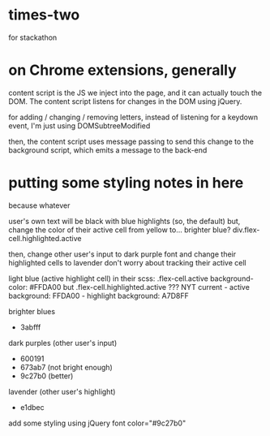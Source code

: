 # times-two
for stackathon

# on Chrome extensions, generally
content script is the JS we inject into the page, and it can actually touch the DOM.  The content script listens for changes in the DOM using jQuery.

for adding / changing / removing letters, instead of listening for a keydown event, I'm just using DOMSubtreeModified

then, the content script uses message passing to send this change to the background script, which emits a message to the back-end


# putting some styling notes in here
because whatever

user's own text will be black with blue highlights (so, the default)
but, change the color of their active cell from yellow to... brighter blue?
	div.flex-cell.highlighted.active

then, change other user's input to dark purple font
and change their highlighted cells to lavender
don't worry about tracking their active cell


light blue (active highlight cell)
in their scss: .flex-cell.active background-color: #FFDA00
but .flex-cell.highlighted.active ???
    NYT current
    - active background: FFDA00
    - highlight background: A7D8FF

brighter blues
- 3abfff

dark purples (other user's input)
- 600191
- 673ab7 (not bright enough)
- 9c27b0 (better)

lavender (other user's highlight)
- e1dbec


add some styling using jQuery
font color="#9c27b0"
